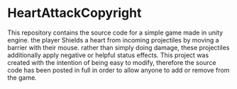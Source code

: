 # HeartAttackCopyright

This repository contains the source code for a  simple game made in unity engine. the player Shields a heart from incoming projectiles by moving a barrier with their mouse. rather than simply doing damage, these projectiles additionally apply negative or helpful status effects. This project  was created with the intention of being easy to modify, therefore the source code has been posted in full in order to allow anyone to add or remove from the game. 
